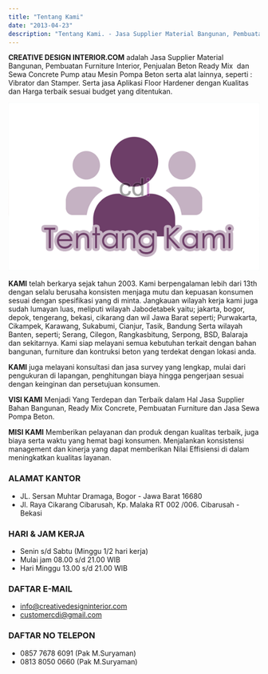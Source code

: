 ```yaml
---
title: "Tentang Kami"
date: "2013-04-23"
description: "Tentang Kami. - Jasa Supplier Material Bangunan, Pembuatan Furniture Interior, Penjualan Beton Ready Mix  dan Sewa Concrete Pump atau Mesin Pompa Beton serta alat lainnya..."
---
```


**CREATIVE DESIGN INTERIOR.COM** adalah Jasa Supplier Material Bangunan, Pembuatan Furniture Interior, Penjualan Beton Ready Mix  dan Sewa Concrete Pump atau Mesin Pompa Beton serta alat lainnya, seperti : Vibrator dan Stamper. Serta jasa Aplikasi Floor Hardener dengan Kualitas dan Harga terbaik sesuai budget yang ditentukan.

![Tentang Kami](/images/page/tentang-kami.png)

**KAMI** telah berkarya sejak tahun 2003\. Kami berpengalaman lebih dari 13th dengan selalu berusaha konsisten menjaga mutu dan kepuasan konsumen sesuai dengan spesifikasi yang di minta. Jangkauan wilayah kerja kami juga sudah lumayan luas, meliputi wilayah Jabodetabek yaitu; jakarta, bogor, depok, tengerang, bekasi, cikarang dan wil Jawa Barat seperti; Purwakarta, Cikampek, Karawang, Sukabumi, Cianjur, Tasik, Bandung Serta wilayah Banten, seperti; Serang, Cilegon, Rangkasbitung, Serpong, BSD, Balaraja dan sekitarnya. Kami siap melayani semua kebutuhan terkait dengan bahan bangunan, furniture dan kontruksi beton yang terdekat dengan lokasi anda.

**KAMI** juga melayani konsultasi dan jasa survey yang lengkap, mulai dari pengukuran di lapangan, penghitungan biaya hingga pengerjaan sesuai dengan keinginan dan persetujuan konsumen.

**VISI KAMI** Menjadi Yang Terdepan dan Terbaik dalam Hal Jasa Supplier Bahan Bangunan, Ready Mix Concrete, Pembuatan Furniture dan Jasa Sewa Pompa Beton.

**MISI KAMI** Memberikan pelayanan dan produk dengan kualitas terbaik, juga biaya serta waktu yang hemat bagi konsumen. Menjalankan konsistensi management dan kinerja yang dapat memberikan Nilai Effisiensi di dalam meningkatkan kualitas layanan.

### ALAMAT KANTOR

- JL. Sersan Muhtar Dramaga, Bogor - Jawa Barat 16680
- Jl. Raya Cikarang Cibarusah, Kp. Malaka RT 002 /006\. Cibarusah - Bekasi

### HARI & JAM KERJA

- Senin s/d Sabtu (Minggu 1/2 hari kerja)
- Mulai jam 08.00 s/d 21.00 WIB
- Hari Minggu 13.00 s/d 21.00 WIB

### DAFTAR E-MAIL

- info@creativedesigninterior.com
- customercdi@gmail.com

### DAFTAR NO TELEPON

- 0857 7678 6091 (Pak M.Suryaman)
- 0813 8050 0660 (Pak M.Suryaman)
